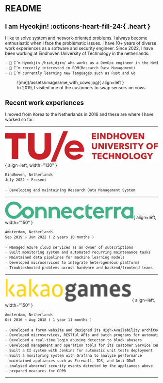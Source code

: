 # README

## I am Hyeokjin! :octicons-heart-fill-24:{ .heart } 

I like to solve system and network-oriented problems. I always become enthusiastic when I face the problematic issues. I have 10+ years of diverse work experiences as a software and security engineer. Since 2022, I have been working at Eindhoven University of Technology in the netherlands.

``` markdown
- 👋 I’m Hyeokjin /hɪək,dʒɪn/ who works as a DevOps engineer in the Netherlands.
- 👀 I’m recently interested in RDM(Research Data Management) 
- 🌱 I’m currently learning new languages such as Rust and Go
```

<figure markdown>
![me](/assets/images/me_with_cows.jpg){ align=left }
  <figcaption>In 2019, I visited one of the customers to swap sensors on cows</figcaption>
</figure>

## Recent work experiences

I moved from Korea to the Netherlands in 2016 and these are where I have worked so far.

---

![TUe](/assets/images/tue_logo2.png){ align=left, width="130" }
``` markdown title="Eindhoven University of Technology | DevOps Engineer"
Eindhoven, Netherlands
July 2022 ~ Present

- Developing and maintaining Research Data Management System
```

---

![Connecterra](/assets/images/connecterra_logo0.png){ align=left, width="150" }
``` markdown title="Connecterra | Site Reliability Engineer"
Amsterdam, Netherlands
Sep 2019 ~ Jun 2022 ( 2 years 10 months )

- Managed Azure cloud services as an owner of subscriptions
- Built monitoring system and automated recurring maintenance tasks
- Maintained data pipelines for machine learning models
- Developed microservices to integrate heterogeneous platforms
- Troubleshooted problems across hardware and backend/frontend teams
```

---

![KakaoGamesEurope](/assets/images/kakao_games_logo.png){ align=left, width="150" }
``` markdown title="Kakao Games Europe | DevOps Engineer"
Amsterdam, Netherlands
Oct 2016 ~ Aug 2018 ( 1 year 11 months )

- Developed a forum website and designed its High-Availability architecture
- Developed microservices, RESTful APIs and batch programs for automation
- Developed a real-time login abusing detector to block abusers
- Developed management and operation tools for its customer Service center
- Built a CI system with Jenkins for automatic unit tests deployment
- Built a monitoring system with Grafana to analyze performance
- maintained appliances such as Firewall, IDS, and Anti-DDoS
- analysed abnormal security events detected by the appliances above
- prepared measures for GDPR
```

---

